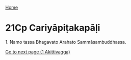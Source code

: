 
[Home](/)

# 21Cp Cariyāpiṭakapāḷi

1\. Namo tassa Bhagavato Arahato Sammāsambuddhassa.


[Go to next page (1 Akittivagga)](1.md)


